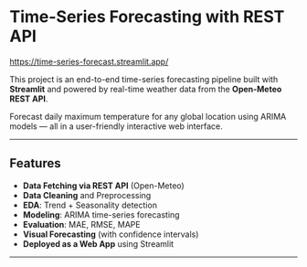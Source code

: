 # Time-Series Forecasting with REST API

https://time-series-forecast.streamlit.app/

This project is an end-to-end time-series forecasting pipeline built with **Streamlit** and powered by real-time weather data from the **Open-Meteo REST API**.

Forecast daily maximum temperature for any global location using ARIMA models — all in a user-friendly interactive web interface.

---

## Features

- **Data Fetching via REST API** (Open-Meteo)
- **Data Cleaning** and Preprocessing
- **EDA**: Trend + Seasonality detection
- **Modeling**: ARIMA time-series forecasting
- **Evaluation**: MAE, RMSE, MAPE
- **Visual Forecasting** (with confidence intervals)
- **Deployed as a Web App** using Streamlit

---
